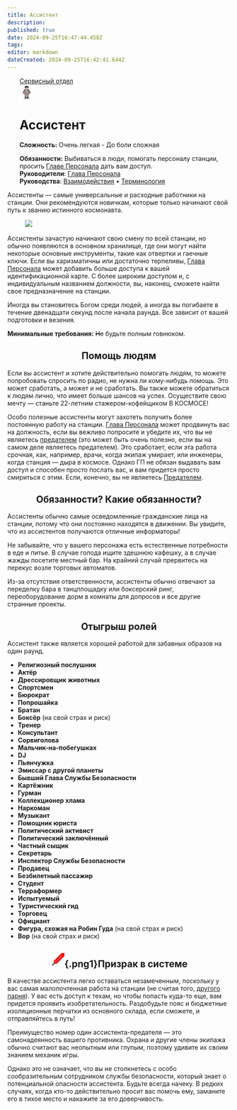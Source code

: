 ```yaml
---
title: Ассистент
description: 
published: true
date: 2024-09-25T16:47:44.458Z
tags: 
editor: markdown
dateCreated: 2024-09-25T16:42:41.644Z
---
```


<div style="display: flex; justify-content: center;">
  <div class="roles-passport serv">
    <div class="title serv"><a href="/ru/roles/servicedepartment">Сервисный отдел</a></div>
    <div>
      <div><div><img src="/roles/assistant.png" alt="Фотография ассистента" id="assistant-image"></div></div>
    <div><div>
      <h1>Ассистент</h1>
      <p><strong>Сложность:</strong>  Очень легкая - До боли сложная</p>
      <strong>Обязанности:</strong> Выбиваться в люди, помогать персоналу станции,<br> просить <a href="/roles/headofpersonnel">Главе Персонала</a> дать вам доступ.<br>
      <b>Руководители</b>: <a href="/ru/roles/headofpersonnel">Глава Персонала</a><br>
      <b>Руководства</b>: <a href="/ru/guides/interactions">Взаимодействия</a> • <a href="/guides/terminology">Терминология</a>
    </div></div>
    </div>
  </div>
</div>

Ассистенты — самые универсальные и расходные работники на станции. Они рекомендуются новичкам, которые только начинают свой путь к званию истинного космонавта.

<figure class="img">
   <p><img src="/ru/roles/serv/300px-bar.png" ></figure>

Ассистенты зачастую начинают свою смену по всей станции, но обычно появляются в основном хранилище, где они могут найти некоторые основные инструменты, такие как отвертки и гаечные ключи. Если вы харизматичны или достаточно терпеливы, <a href="/ru/roles/headofpersonnel">Глава Персонала</a> может добавить больше доступа к вашей идентификационной карте. С более широким доступом и, с индивидуальным названием должности, вы, наконец, сможете найти свое предназначение на станции.

Иногда вы становитесь Богом среди людей, а иногда вы погибаете в течение двенадцати секунд после начала раунда. Все зависит от вашей подготовки и везения.

**Минимальные требования:** ~~Не~~ будьте полным говнюком.

## <center>Помощь людям

Если вы ассистент и хотите действительно помогать людям, то можете попробовать спросить по радио, не нужна ли кому-нибудь помощь. Это может сработать, а может и не сработать. Вы также можете обратиться к людям лично, что имеет больше шансов на успех. Осуществите свою мечту — станьте 22-летним стажером-кофейщиком В КОСМОСЕ!

Особо полезные ассистенты могут захотеть получить более постоянную работу на станции. <a href="/ru/roles/headofpersonnel">Глава Персонала</a> может продвинуть вас на должность, если вы вежливо попросите и убедите их, что вы не являетесь <a href="/ru/roles/traitor">предателем</a> (это может быть очень полезно, если вы на самом деле являетесь предателем). Это сработает, если эта работа срочная, как, например, врачи, когда экипаж умирает, или инженеры, когда станция — дыра в космосе. Однако ГП не обязан выдавать вам доступ и способен просто послать вас, и вам придется просто смириться с этим. Если, конечно, вы не являетесь <a href="/ru/roles/traitor">Предателем</a>.

## <center>Обязанности? Какие обязанности?

Ассистенты обычно самые осведомленные гражданские лица на станции, потому что они постоянно находятся в движении. Вы увидите, что из ассистентов получаются отличные информаторы!

Не забывайте, что у вашего персонажа есть естественные потребности в еде и питье. В случае голода ищите здешнюю кафешку, а в случае жажды посетите местный бар. На крайний случай прервитесь на перекус возле торговых автоматов.

Из-за отсутствия ответственности, ассистенты обычно отвечают за переделку бара в танцплощадку или боксерский ринг, переоборудование дорм в комнаты для допросов и все другие странные проекты.

## <center> Отыгрыш ролей

Ассистент также является хорошей работой для забавных образов на один раунд.

- **Религиозный послушник**
- **Актёр**
- **Дрессировщик животных**
- **Спортсмен**
- **Бюрократ**
- **Попрошайка**
- **Братан**
- **Боксёр** (на свой страх и риск)
- **Тренер**
- **Консультант**
- **Сорвиголова**
- **Мальчик-на-побегушках**
- **DJ**
- **Пьянчужка**
- **Эмиссар с другой планеты**
- **Бывший Глава Службы Безопасности**
- **Картёжник**
- **Гурман**
- **Коллекционер хлама**
- **Наркоман**
- **Музыкант**
- **Помощник юриста**
- **Политический активист**
- **Политический заключённый**
- **Частный сыщик**
- **Секретарь**
- **Инспектор Службы Безопасности**
- **Продавец**
- **Безбилетный пассажир**
- **Студент**
- **Терраформер**
- **Испытуемый**
- **Туристический гид**
- **Торговец**
- **Официант**
- **Фигура, схожая на Робин Гуда** (на свой страх и риск)
- **Вор** (на свой страх и риск)

## <center> ![sword.gif](/guides/sword.gif){.png1}<span class="up">Призрак в системе</span></center>

В качестве ассистента легко оставаться незамеченным, поскольку у вас самая малопочтенная работа на станции (не считая того, <a href="/ru/roles/clown">другого парня</a>). У вас есть доступ к техам, но чтобы попасть куда-то еще, вам придется проявить изобретательность. Раздобудьте пояс и бюджетные изоляционные перчатки из основного склада, если сможете, и отправляйтесь в путь!

Преимущество номер один ассистента-предателя — это самонадеянность вашего противника. Охрана и другие члены экипажа обычно считают вас неопытным или глупым, поэтому удивите их своим знанием механик игры.

Однако это не означает, что вы не столкнетесь с особо сообразительным сотрудником службы безопасности, который знает о потенциальной опасности ассистента. Будьте всегда начеку. В редких случаях, когда кто-то действительно просит вас помочь ему, заманите его в тихое место и накажите за его доверчивость.

<div class="table"></div>